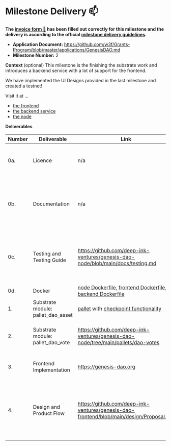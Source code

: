 # Milestone Delivery :mailbox:

**The [invoice form :pencil:](https://docs.google.com/forms/d/e/1FAIpQLSfmNYaoCgrxyhzgoKQ0ynQvnNRoTmgApz9NrMp-hd8mhIiO0A/viewform) has been filled out correctly for this milestone and the delivery is according to the official [milestone delivery guidelines](https://github.com/w3f/Grants-Program/blob/master/docs/Support%20Docs/milestone-deliverables-guidelines.md).**  

* **Application Document:** https://github.com/w3f/Grants-Program/blob/master/applications/GenesisDAO.md
* **Milestone Number:** 2

**Context** (optional)
This milestone is the finishing the substrate work and introduces a backend service with a lot of support for the frontend. 

We have implemented the UI Designs provided in the last milestone and created a testnet!

Visit it at ...

- [the frontend](https://www.genesis-dao.org/)
- [the backend service](https://service.genesis-dao.org/redoc/)
- [the node](https://polkadot.js.org/apps/?rpc=wss%3A%2F%2Fnode.genesis-dao.org#/)

**Deliverables**

| Number | Deliverable | Link | Notes |
| ------------- | ------------- | ------------- |------------- |
| 0a. | Licence | n/a | All repositories have a LICENSE.md file at their repo root. | 
| 0b. | Documentation | n/a | All repositories have a README.md file at their repo root, that is the entry point to the documentation. | 
| 0c. | Testing and Testing Guide | https://github.com/deep-ink-ventures/genesis-dao-node/blob/main/docs/testing.md | We have [unit](https://github.com/deep-ink-ventures/genesis-dao-node/blob/main/docs/testing.md#unit-tests), [integration testing](https://github.com/deep-ink-ventures/genesis-dao-node/blob/main/docs/testing.md#integration-tests) and a [manual testing](https://github.com/deep-ink-ventures/genesis-dao-node/blob/main/docs/testing.md#manual-voting) guide. The frontend can as well be tried out [here](https://www.genesis-dao.org/)  |
| 0d. | Docker | [node Dockerfile](https://github.com/deep-ink-ventures/genesis-dao-node/blob/main/Dockerfile), [frontend Dockerfile](https://github.com/deep-ink-ventures/genesis-dao-frontend/blob/main/Dockerfile), [backend Dockerfile](https://github.com/deep-ink-ventures/genesis-dao-service/blob/main/Dockerfile) | All repositories are dockerized. |
| 1. | Substrate module: pallet_dao_asset | [pallet](https://github.com/deep-ink-ventures/genesis-dao-node/tree/main/pallets/dao-assets) with [checkpoint functionality](https://github.com/deep-ink-ventures/genesis-dao-node/blob/main/pallets/dao-assets/src/functions.rs#L56-L130) | The assets pallet for the DAO |
| 2. | Substrate module: pallet_dao_vote	| https://github.com/deep-ink-ventures/genesis-dao-node/tree/main/pallets/dao-votes | The vote pallet with the full proposal lifecycle implementation | 
| 3. | Frontend Implementation	 | https://genesis-dao.org | The entire dao creation process within the UI. |
| 4. | Design and Product Flow | https://github.com/deep-ink-ventures/genesis-dao-frontend/blob/main/design/Proposal.pdf | This file contains wireframes and designs for the proposal flow, that we'll implement in the next milestone |

